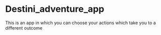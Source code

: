 # Destini_adventure_app
This is an app in which you can choose your actions which take you to a different outcome
